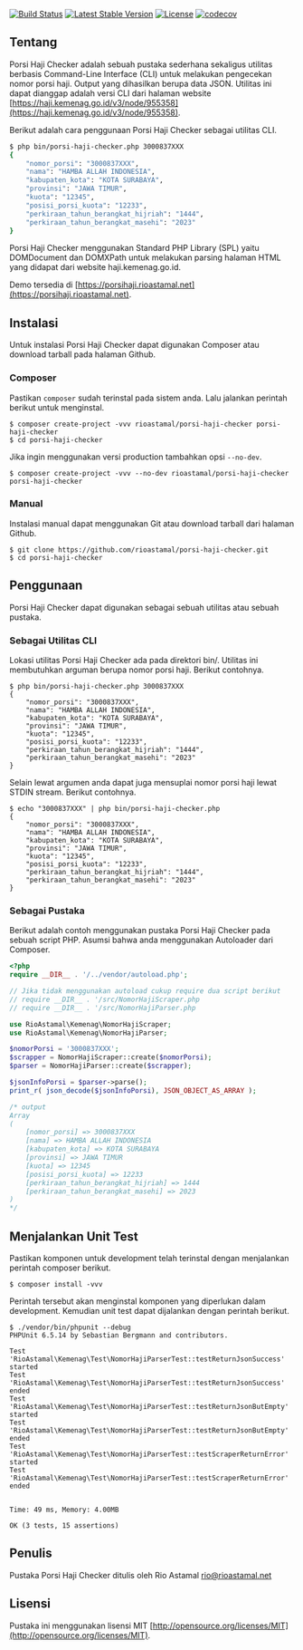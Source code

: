 [![Build Status](https://travis-ci.org/rioastamal/porsi-haji-checker.svg?branch=master)](https://travis-ci.org/rioastamal/terbilang)
[![Latest Stable Version](https://poser.pugx.org/rioastamal/porsi-haji-checker/v/stable)](https://packagist.org/packages/rioastamal/porsi-haji-checker)
[![License](https://poser.pugx.org/rioastamal/porsi-haji-checker/license)](https://packagist.org/packages/rioastamal/porsi-haji-checker)
[![codecov](https://codecov.io/gh/rioastamal/porsi-haji-checker/branch/master/graph/badge.svg)](https://codecov.io/gh/rioastamal/porsi-haji-checker)

## Tentang

Porsi Haji Checker adalah sebuah pustaka sederhana sekaligus utilitas berbasis Command-Line Interface (CLI) untuk melakukan pengecekan nomor porsi haji. Output yang dihasilkan berupa data JSON. Utilitas ini dapat dianggap adalah versi CLI dari halaman website [https://haji.kemenag.go.id/v3/node/955358](https://haji.kemenag.go.id/v3/node/955358).

Berikut adalah cara penggunaan Porsi Haji Checker sebagai utilitas CLI.

```bash
$ php bin/porsi-haji-checker.php 3000837XXX
{
    "nomor_porsi": "3000837XXX",
    "nama": "HAMBA ALLAH INDONESIA",
    "kabupaten_kota": "KOTA SURABAYA",
    "provinsi": "JAWA TIMUR",
    "kuota": "12345",
    "posisi_porsi_kuota": "12233",
    "perkiraan_tahun_berangkat_hijriah": "1444",
    "perkiraan_tahun_berangkat_masehi": "2023"
}
```

Porsi Haji Checker menggunakan Standard PHP Library (SPL) yaitu DOMDocument dan DOMXPath untuk melakukan parsing halaman HTML yang didapat dari website haji.kemenag.go.id.

Demo tersedia di [https://porsihaji.rioastamal.net](https://porsihaji.rioastamal.net).

## Instalasi

Untuk instalasi Porsi Haji Checker dapat digunakan Composer atau download tarball pada halaman Github.


### Composer

Pastikan `composer` sudah terinstal pada sistem anda. Lalu jalankan perintah berikut untuk menginstal.

```
$ composer create-project -vvv rioastamal/porsi-haji-checker porsi-haji-checker
$ cd porsi-haji-checker
```

Jika ingin menggunakan versi production tambahkan opsi `--no-dev`.

```
$ composer create-project -vvv --no-dev rioastamal/porsi-haji-checker porsi-haji-checker
```

### Manual

Instalasi manual dapat menggunakan Git atau download tarball dari halaman Github.

```
$ git clone https://github.com/rioastamal/porsi-haji-checker.git
$ cd porsi-haji-checker
```

## Penggunaan

Porsi Haji Checker dapat digunakan sebagai sebuah utilitas atau sebuah pustaka.

### Sebagai Utilitas CLI

Lokasi utilitas Porsi Haji Checker ada pada direktori bin/. Utilitas ini membutuhkan arguman berupa nomor porsi haji. Berikut contohnya.

```
$ php bin/porsi-haji-checker.php 3000837XXX
{
    "nomor_porsi": "3000837XXX",
    "nama": "HAMBA ALLAH INDONESIA",
    "kabupaten_kota": "KOTA SURABAYA",
    "provinsi": "JAWA TIMUR",
    "kuota": "12345",
    "posisi_porsi_kuota": "12233",
    "perkiraan_tahun_berangkat_hijriah": "1444",
    "perkiraan_tahun_berangkat_masehi": "2023"
}
```

Selain lewat argumen anda dapat juga mensuplai nomor porsi haji lewat STDIN stream. Berikut contohnya.

```
$ echo "3000837XXX" | php bin/porsi-haji-checker.php
{
    "nomor_porsi": "3000837XXX",
    "nama": "HAMBA ALLAH INDONESIA",
    "kabupaten_kota": "KOTA SURABAYA",
    "provinsi": "JAWA TIMUR",
    "kuota": "12345",
    "posisi_porsi_kuota": "12233",
    "perkiraan_tahun_berangkat_hijriah": "1444",
    "perkiraan_tahun_berangkat_masehi": "2023"
}
```

### Sebagai Pustaka

Berikut adalah contoh menggunakan pustaka Porsi Haji Checker pada sebuah script PHP. Asumsi bahwa anda menggunakan Autoloader dari Composer.

```php
<?php
require __DIR__ . '/../vendor/autoload.php';

// Jika tidak menggunakan autoload cukup require dua script berikut
// require __DIR__ . '/src/NomorHajiScraper.php
// require __DIR__ . '/src/NomorHajiParser.php

use RioAstamal\Kemenag\NomorHajiScraper;
use RioAstamal\Kemenag\NomorHajiParser;

$nomorPorsi = '3000837XXX';
$scrapper = NomorHajiScraper::create($nomorPorsi);
$parser = NomorHajiParser::create($scrapper);

$jsonInfoPorsi = $parser->parse();
print_r( json_decode($jsonInfoPorsi), JSON_OBJECT_AS_ARRAY );

/* output
Array
(
    [nomor_porsi] => 3000837XXX
    [nama] => HAMBA ALLAH INDONESIA
    [kabupaten_kota] => KOTA SURABAYA
    [provinsi] => JAWA TIMUR
    [kuota] => 12345
    [posisi_porsi_kuota] => 12233
    [perkiraan_tahun_berangkat_hijriah] => 1444
    [perkiraan_tahun_berangkat_masehi] => 2023
)
*/
```

## Menjalankan Unit Test

Pastikan komponen untuk development telah terinstal dengan menjalankan perintah composer berikut.

```
$ composer install -vvv
```

Perintah tersebut akan menginstal komponen yang diperlukan dalam development. Kemudian unit test dapat dijalankan dengan perintah berikut.

```
$ ./vendor/bin/phpunit --debug
PHPUnit 6.5.14 by Sebastian Bergmann and contributors.

Test 'RioAstamal\Kemenag\Test\NomorHajiParserTest::testReturnJsonSuccess' started
Test 'RioAstamal\Kemenag\Test\NomorHajiParserTest::testReturnJsonSuccess' ended
Test 'RioAstamal\Kemenag\Test\NomorHajiParserTest::testReturnJsonButEmpty' started
Test 'RioAstamal\Kemenag\Test\NomorHajiParserTest::testReturnJsonButEmpty' ended
Test 'RioAstamal\Kemenag\Test\NomorHajiParserTest::testScraperReturnError' started
Test 'RioAstamal\Kemenag\Test\NomorHajiParserTest::testScraperReturnError' ended


Time: 49 ms, Memory: 4.00MB

OK (3 tests, 15 assertions)
```

## Penulis

Pustaka Porsi Haji Checker ditulis oleh Rio Astamal <rio@rioastamal.net>

## Lisensi

Pustaka ini menggunakan lisensi MIT [http://opensource.org/licenses/MIT](http://opensource.org/licenses/MIT).